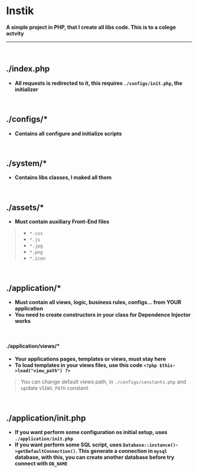 # Instik

**A simple project in PHP, that I create all libs code. This is to a colege actvity**

---

<br/>

## ./index.php

 - **All requests is redirected to it, this requires `./configs/init.php`, the initializer**

<br/>

## ./configs/*

 - **Contains all configure and initialize scripts**

<br/>

## ./system/*

 - **Contains libs classes, I maked all them**

<br/>

## ./assets/*

 - **Must contain auxiliary Front-End files**
 > - `*.css`
 > - `*.js`
 > - `*.jpg`
 > - `*.png`
 > - `*.icon`

<br/>

## ./application/*

 - **Must contain all views, logic, business rules, configs... from YOUR application**
 - **You need to create constructors in your class for Dependence Injector works**

<br/>

 #### ./application/views/*

 - **Your applications pages, templates or views, must stay here**
 - **To load templates in your views files, use this code `<?php $this->load("view_path") ?>`**

 > You can change default views path, in `./configs/constants.php` and update `VIEWS_PATH` constant

<br/>

## ./application/init.php

 - **If you want perform some configuration os initial setup, uses `./application/init.php`**
 - **If you want perform some SQL script, uses `Database::instance()->getDefaultConnection()`. This generate a connection in `mysql` database, with this, you can create another database before try connect with `DB_NAME`**